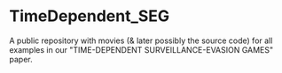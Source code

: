 # TimeDependent_SEG
A public repository with movies (&amp; later possibly the source code) for all examples in our "TIME-DEPENDENT SURVEILLANCE-EVASION GAMES" paper.
